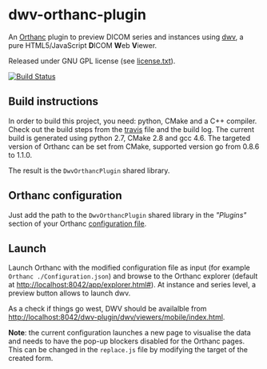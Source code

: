 dwv-orthanc-plugin
==================

An [Orthanc](http://www.orthanc-server.com/) plugin to preview DICOM series and instances using  [dwv](https://github.com/ivmartel/dwv/wiki), a pure HTML5/JavaScript **D**ICOM **W**eb **V**iewer.

Released under GNU GPL license (see [license.txt](license.txt)). 
 
[![Build Status](https://travis-ci.org/ivmartel/dwv-orthanc-plugin.svg?branch=master)](https://travis-ci.org/ivmartel/dwv-orthanc-plugin)

Build instructions
------------------
In order to build this project, you need: python, CMake and a C++ compiler. Check out the build steps from the [travis](https://github.com/ivmartel/dwv-orthanc-plugin/blob/master/.travis.yml) file and the build log. The current build is generated using python 2.7, CMake 2.8 and gcc 4.6. The targeted version of Orthanc can be set from CMake, supported version go from 0.8.6 to 1.1.0.

The result is the `DwvOrthancPlugin` shared library.

Orthanc configuration
---------------------
Just add the path to the `DwvOrthancPlugin` shared library in the *"Plugins"* section of your Orthanc [configuration file](https://orthanc.chu.ulg.ac.be/book/users/configuration.html). 

Launch
---------------------
Launch Orthanc with the modified configuration file as input (for example `Orthanc ./Configuration.json`) and browse to the Orthanc explorer (default at [http://localhost:8042/app/explorer.html#](http://localhost:8042/app/explorer.html#)). At instance and series level, a preview button allows to launch dwv.

As a check if things go west, DWV should be availalble from [http://localhost:8042/dwv-plugin/dwv/viewers/mobile/index.html](http://localhost:8042/dwv-plugin/dwv/viewers/mobile/index.html).

**Note**: the current configuration launches a new page to visualise the data and needs to have the pop-up blockers disabled for the Orthanc pages. This can be changed in the `replace.js` file by modifying the target of the created form.
